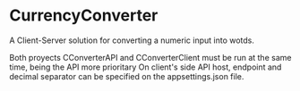 # CurrencyConverter
A Client-Server solution for converting a numeric input into wotds.

Both proyects CConverterAPI and CConverterClient must be run at the same time, being the API more prioritary
On client's side API host, endpoint and decimal separator can be specified on the appsettings.json file.
